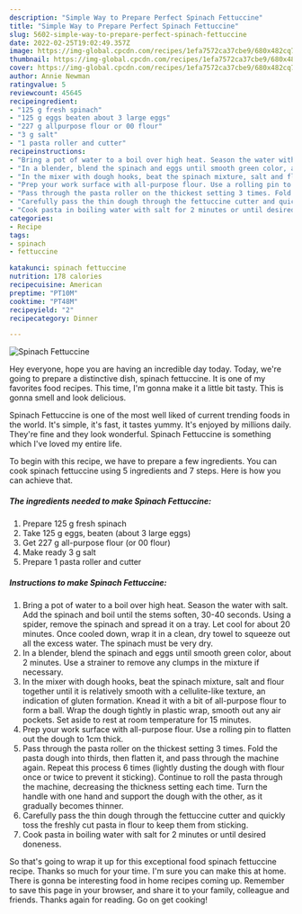 ```yaml
---
description: "Simple Way to Prepare Perfect Spinach Fettuccine"
title: "Simple Way to Prepare Perfect Spinach Fettuccine"
slug: 5602-simple-way-to-prepare-perfect-spinach-fettuccine
date: 2022-02-25T19:02:49.357Z
image: https://img-global.cpcdn.com/recipes/1efa7572ca37cbe9/680x482cq70/spinach-fettuccine-recipe-main-photo.jpg
thumbnail: https://img-global.cpcdn.com/recipes/1efa7572ca37cbe9/680x482cq70/spinach-fettuccine-recipe-main-photo.jpg
cover: https://img-global.cpcdn.com/recipes/1efa7572ca37cbe9/680x482cq70/spinach-fettuccine-recipe-main-photo.jpg
author: Annie Newman
ratingvalue: 5
reviewcount: 45645
recipeingredient:
- "125 g fresh spinach"
- "125 g eggs beaten about 3 large eggs"
- "227 g allpurpose flour or 00 flour"
- "3 g salt"
- "1 pasta roller and cutter"
recipeinstructions:
- "Bring a pot of water to a boil over high heat. Season the water with salt. Add the spinach and boil until the stems soften, 30-40 seconds. Using a spider, remove the spinach and spread it on a tray. Let cool for about 20 minutes. Once cooled down, wrap it in a clean, dry towel to squeeze out all the excess water. The spinach must be very dry."
- "In a blender, blend the spinach and eggs until smooth green color, about 2 minutes. Use a strainer to remove any clumps in the mixture if necessary."
- "In the mixer with dough hooks, beat the spinach mixture, salt and flour together until it is relatively smooth with a cellulite-like texture, an indication of gluten formation. Knead it with a bit of all-purpose flour to form a ball. Wrap the dough tightly in plastic wrap, smooth out any air pockets. Set aside to rest at room temperature for 15 minutes."
- "Prep your work surface with all-purpose flour. Use a rolling pin to flatten out the dough to 1cm thick."
- "Pass through the pasta roller on the thickest setting 3 times. Fold the pasta dough into thirds, then flatten it, and pass through the machine again. Repeat this process 6 times (lightly dusting the dough with flour once or twice to prevent it sticking). Continue to roll the pasta through the machine, decreasing the thickness setting each time. Turn the handle with one hand and support the dough with the other, as it gradually becomes thinner."
- "Carefully pass the thin dough through the fettuccine cutter and quickly toss the freshly cut pasta in flour to keep them from sticking."
- "Cook pasta in boiling water with salt for 2 minutes or until desired doneness."
categories:
- Recipe
tags:
- spinach
- fettuccine

katakunci: spinach fettuccine 
nutrition: 178 calories
recipecuisine: American
preptime: "PT10M"
cooktime: "PT48M"
recipeyield: "2"
recipecategory: Dinner

---
```



![Spinach Fettuccine](https://img-global.cpcdn.com/recipes/1efa7572ca37cbe9/680x482cq70/spinach-fettuccine-recipe-main-photo.jpg)

Hey everyone, hope you are having an incredible day today. Today, we're going to prepare a distinctive dish, spinach fettuccine. It is one of my favorites food recipes. This time, I'm gonna make it a little bit tasty. This is gonna smell and look delicious.

Spinach Fettuccine is one of the most well liked of current trending foods in the world. It's simple, it's fast, it tastes yummy. It's enjoyed by millions daily. They're fine and they look wonderful. Spinach Fettuccine is something which I've loved my entire life.




To begin with this recipe, we have to prepare a few ingredients. You can cook spinach fettuccine using 5 ingredients and 7 steps. Here is how you can achieve that.

<!--inarticleads1-->

##### The ingredients needed to make Spinach Fettuccine:

1. Prepare 125 g fresh spinach
1. Take 125 g eggs, beaten (about 3 large eggs)
1. Get 227 g all-purpose flour (or 00 flour)
1. Make ready 3 g salt
1. Prepare 1 pasta roller and cutter




<!--inarticleads2-->

##### Instructions to make Spinach Fettuccine:

1. Bring a pot of water to a boil over high heat. Season the water with salt. Add the spinach and boil until the stems soften, 30-40 seconds. Using a spider, remove the spinach and spread it on a tray. Let cool for about 20 minutes. Once cooled down, wrap it in a clean, dry towel to squeeze out all the excess water. The spinach must be very dry.
1. In a blender, blend the spinach and eggs until smooth green color, about 2 minutes. Use a strainer to remove any clumps in the mixture if necessary.
1. In the mixer with dough hooks, beat the spinach mixture, salt and flour together until it is relatively smooth with a cellulite-like texture, an indication of gluten formation. Knead it with a bit of all-purpose flour to form a ball. Wrap the dough tightly in plastic wrap, smooth out any air pockets. Set aside to rest at room temperature for 15 minutes.
1. Prep your work surface with all-purpose flour. Use a rolling pin to flatten out the dough to 1cm thick.
1. Pass through the pasta roller on the thickest setting 3 times. Fold the pasta dough into thirds, then flatten it, and pass through the machine again. Repeat this process 6 times (lightly dusting the dough with flour once or twice to prevent it sticking). Continue to roll the pasta through the machine, decreasing the thickness setting each time. Turn the handle with one hand and support the dough with the other, as it gradually becomes thinner.
1. Carefully pass the thin dough through the fettuccine cutter and quickly toss the freshly cut pasta in flour to keep them from sticking.
1. Cook pasta in boiling water with salt for 2 minutes or until desired doneness.




So that's going to wrap it up for this exceptional food spinach fettuccine recipe. Thanks so much for your time. I'm sure you can make this at home. There is gonna be interesting food in home recipes coming up. Remember to save this page in your browser, and share it to your family, colleague and friends. Thanks again for reading. Go on get cooking!
